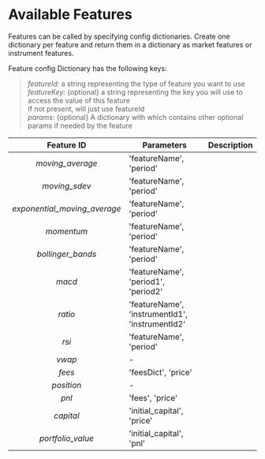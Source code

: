 # **Available Features**

Features can be called by specifying config dictionaries. Create one dictionary per feature and return them in a dictionary as market features or instrument features.

Feature config Dictionary has the following keys:
  > *featureId:* a string representing the type of feature you want to use  
  > *featureKey:* {optional} a string representing the key you will use to access the value of this feature  
  >            If not present, will just use featureId  
  > *params:* {optional} A dictionary with which contains other optional params if needed by the feature 
  
Feature ID  | Parameters | Description
:-------------: | ------------- | -------------  
*moving_average*  | 'featureName', 'period' |
*moving_sdev*  | 'featureName', 'period' |
*exponential_moving_average*  | 'featureName', 'period' |
*momentum*  | 'featureName', 'period' |
*bollinger_bands*  | 'featureName', 'period' |
*macd*  | 'featureName', 'period1', 'period2' |
*ratio*  | 'featureName', 'instrumentId1', 'instrumentId2' |
*rsi*  | 'featureName', 'period' |
*vwap*  | - |
*fees*   | 'feesDict', 'price' |
*position*  | - |
*pnl*  | 'fees', 'price' |
*capital*  | 'initial_capital', 'price' |
*portfolio_value*  | 'initial_capital', 'pnl' |